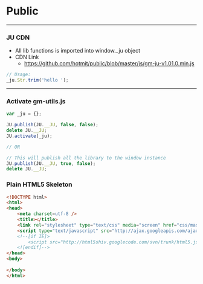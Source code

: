 # Public

---
### JU CDN
* All lib functions is imported into window._ju object
* CDN Link
	* https://github.com/hotmit/public/blob/master/js/gm-ju-v1.01.0.min.js

```javascript
// Usage: 
_ju.Str.trim('hello ');
```

---
### Activate gm-utils.js
```javascript
var _ju = {};

JU.publish(JU.__JU, false, false);
delete JU.__JU;
JU.activate(_ju);

// OR

// This will publish all the library to the window instance
JU.publish(JU.__JU, true, false);
delete JU.__JU;
```


### Plain HTML5 Skeleton
```html
<!DOCTYPE html>
<html>
<head>
	<meta charset=utf-8 />
	<title></title>
	<link rel="stylesheet" type="text/css" media="screen" href="css/master.css" />
	<script type="text/javascript" src="http://ajax.googleapis.com/ajax/libs/jquery/1.3.2/jquery.min.js"></script>
	<!--[if IE]>
		<script src="http://html5shiv.googlecode.com/svn/trunk/html5.js"></script>
	<![endif]-->
</head>
<body>
	
</body>
</html>
```

